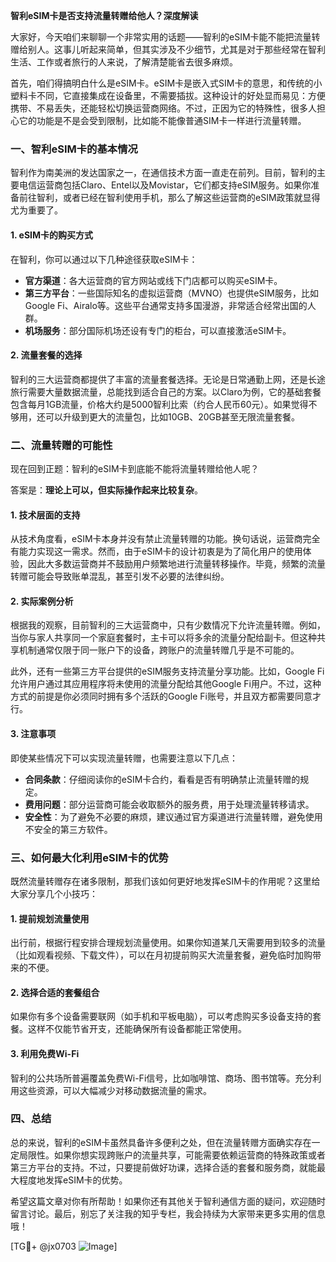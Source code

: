 **智利eSIM卡是否支持流量转赠给他人？深度解读**

大家好，今天咱们来聊聊一个非常实用的话题——智利的eSIM卡能不能把流量转赠给别人。这事儿听起来简单，但其实涉及不少细节，尤其是对于那些经常在智利生活、工作或者旅行的人来说，了解清楚能省去很多麻烦。

首先，咱们得搞明白什么是eSIM卡。eSIM卡是嵌入式SIM卡的意思，和传统的小塑料卡不同，它直接集成在设备里，不需要插拔。这种设计的好处显而易见：方便携带、不易丢失，还能轻松切换运营商网络。不过，正因为它的特殊性，很多人担心它的功能是不是会受到限制，比如能不能像普通SIM卡一样进行流量转赠。

### 一、智利eSIM卡的基本情况

智利作为南美洲的发达国家之一，在通信技术方面一直走在前列。目前，智利的主要电信运营商包括Claro、Entel以及Movistar，它们都支持eSIM服务。如果你准备前往智利，或者已经在智利使用手机，那么了解这些运营商的eSIM政策就显得尤为重要了。

#### 1. eSIM卡的购买方式
在智利，你可以通过以下几种途径获取eSIM卡：
- **官方渠道**：各大运营商的官方网站或线下门店都可以购买eSIM卡。
- **第三方平台**：一些国际知名的虚拟运营商（MVNO）也提供eSIM服务，比如Google Fi、Airalo等。这些平台通常支持多国漫游，非常适合经常出国的人群。
- **机场服务**：部分国际机场还设有专门的柜台，可以直接激活eSIM卡。

#### 2. 流量套餐的选择
智利的三大运营商都提供了丰富的流量套餐选择。无论是日常通勤上网，还是长途旅行需要大量数据流量，总能找到适合自己的方案。以Claro为例，它的基础套餐包含每月1GB流量，价格大约是5000智利比索（约合人民币60元）。如果觉得不够用，还可以升级到更大的流量包，比如10GB、20GB甚至无限流量套餐。

### 二、流量转赠的可能性

现在回到正题：智利的eSIM卡到底能不能将流量转赠给他人呢？

答案是：**理论上可以，但实际操作起来比较复杂**。

#### 1. 技术层面的支持
从技术角度看，eSIM卡本身并没有禁止流量转赠的功能。换句话说，运营商完全有能力实现这一需求。然而，由于eSIM卡的设计初衷是为了简化用户的使用体验，因此大多数运营商并不鼓励用户频繁地进行流量转移操作。毕竟，频繁的流量转赠可能会导致账单混乱，甚至引发不必要的法律纠纷。

#### 2. 实际案例分析
根据我的观察，目前智利的三大运营商中，只有少数情况下允许流量转赠。例如，当你与家人共享同一个家庭套餐时，主卡可以将多余的流量分配给副卡。但这种共享机制通常仅限于同一账户下的设备，跨账户的流量转赠几乎是不可能的。

此外，还有一些第三方平台提供的eSIM服务支持流量分享功能。比如，Google Fi允许用户通过其应用程序将未使用的流量分配给其他Google Fi用户。不过，这种方式的前提是你必须同时拥有多个活跃的Google Fi账号，并且双方都需要同意才行。

#### 3. 注意事项
即使某些情况下可以实现流量转赠，也需要注意以下几点：
- **合同条款**：仔细阅读你的eSIM卡合约，看看是否有明确禁止流量转赠的规定。
- **费用问题**：部分运营商可能会收取额外的服务费，用于处理流量转移请求。
- **安全性**：为了避免不必要的麻烦，建议通过官方渠道进行流量转赠，避免使用不安全的第三方软件。

### 三、如何最大化利用eSIM卡的优势

既然流量转赠存在诸多限制，那我们该如何更好地发挥eSIM卡的作用呢？这里给大家分享几个小技巧：

#### 1. 提前规划流量使用
出行前，根据行程安排合理规划流量使用。如果你知道某几天需要用到较多的流量（比如观看视频、下载文件），可以在月初提前购买大流量套餐，避免临时加购带来的不便。

#### 2. 选择合适的套餐组合
如果你有多个设备需要联网（如手机和平板电脑），可以考虑购买多设备支持的套餐。这样不仅能节省开支，还能确保所有设备都能正常使用。

#### 3. 利用免费Wi-Fi
智利的公共场所普遍覆盖免费Wi-Fi信号，比如咖啡馆、商场、图书馆等。充分利用这些资源，可以大幅减少对移动数据流量的需求。

### 四、总结

总的来说，智利的eSIM卡虽然具备许多便利之处，但在流量转赠方面确实存在一定局限性。如果你想实现跨账户的流量共享，可能需要依赖运营商的特殊政策或者第三方平台的支持。不过，只要提前做好功课，选择合适的套餐和服务商，就能最大程度地发挥eSIM卡的优势。

希望这篇文章对你有所帮助！如果你还有其他关于智利通信方面的疑问，欢迎随时留言讨论。最后，别忘了关注我的知乎专栏，我会持续为大家带来更多实用的信息哦！

[TG💪+ @jx0703 ![Image](https://github.com/user-attachments/assets/dbca1d08-cadb-493c-b0ec-ad6f7a83f270)]
